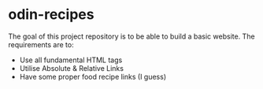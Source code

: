 # odin-recipes

The goal of this project repository is to be able to build a basic website. The requirements are to:
- Use all fundamental HTML tags
- Utilise Absolute & Relative Links
- Have some proper food recipe links (I guess)